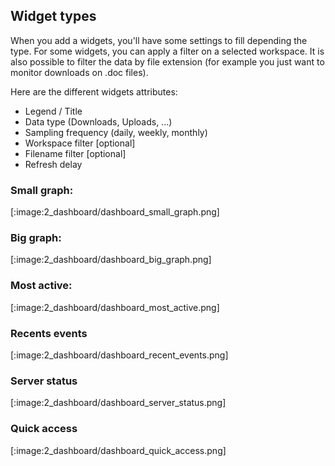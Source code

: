 ## Widget types ##

When you add a widgets, you'll have some settings to fill depending the type.
For some widgets, you can apply a filter on a selected workspace.
It is also possible to filter the data by file extension (for example you just want to monitor downloads on .doc files).

Here are the different widgets attributes:

- Legend / Title
- Data type (Downloads, Uploads, ...)
- Sampling frequency (daily, weekly, monthly)
- Workspace filter [optional]
- Filename filter [optional]
- Refresh delay

### Small graph: ###
[:image:2_dashboard/dashboard_small_graph.png]

### Big graph: ###
[:image:2_dashboard/dashboard_big_graph.png]

###  Most active: ###
[:image:2_dashboard/dashboard_most_active.png]

### Recents events ###
[:image:2_dashboard/dashboard_recent_events.png]

### Server status ###
[:image:2_dashboard/dashboard_server_status.png]

### Quick access ###
[:image:2_dashboard/dashboard_quick_access.png]


<!-- [server_status]:    /images/dashboard/dashboard_server_status.png
[recent_events]:    /images/dashboard/dashboard_recent_events.png
[most_active]:      /images/dashboard/dashboard_most_active.png
[big_graph]:        /images/dashboard/dashboard_big_graph.png
[small_graph]:      /images/dashboard/dashboard_small_graph.png
[getting_started]:  /images/dashboard/dashboard_get_started.png
[quick_access]:     /images/dashboard/dashboard_quick_access.png -->
